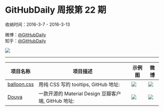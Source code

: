 # GitHubDaily 周报第 22 期

收纳时间：2016-3-7 - 2016-3-13

微博：[@GitHubDaily](https://weibo.com/GitHubDaily)    
知乎：[@GitHubDaily](https://www.zhihu.com/people/githubdaily)

![](https://raw.githubusercontent.com/GitHubDaily/GitHubDaily/master/assets/weixin.png)

---

项目名称 | 项目描述 | 示例图 | 微博
--- | --- | --- | ---
[balloon.css](status.github_url) | 用纯 CSS 写的 tooltips, GitHub 地址: | ![](http://ww4.sinaimg.cn/large/006fiYtfjw1f1vimdufkpg30h80gkagq.gif) | [![](https://raw.githubusercontent.com/GitHubDaily/GitHubDaily/master/assets/sina_logo.png)](https://weibo.com/5722964389/Dm66s4CtR)
[Douya](status.github_url) | 一款开源的 Material Design 豆瓣客户端, GitHub 地址: | ![](http://ww2.sinaimg.cn/large/006fiYtfgw1f1na2vrqzhj30u01hc7bd.jpg) | [![](https://raw.githubusercontent.com/GitHubDaily/GitHubDaily/master/assets/sina_logo.png)](https://weibo.com/5722964389/DlbxAEXSl)
